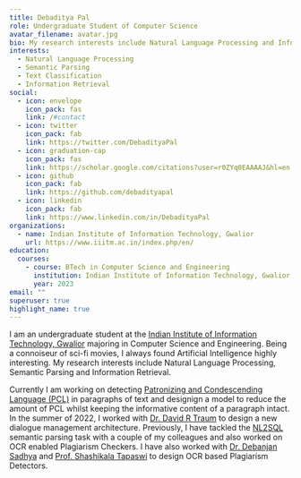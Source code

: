 ```yaml
---
title: Debaditya Pal
role: Undergraduate Student of Computer Science
avatar_filename: avatar.jpg
bio: My research interests include Natural Language Processing and Information Retrieval
interests:
  - Natural Language Processing
  - Semantic Parsing
  - Text Classification
  - Information Retrieval
social:
  - icon: envelope
    icon_pack: fas
    link: /#contact
  - icon: twitter
    icon_pack: fab
    link: https://twitter.com/DebadityaPal
  - icon: graduation-cap
    icon_pack: fas
    link: https://scholar.google.com/citations?user=r0ZYq0EAAAAJ&hl=en
  - icon: github
    icon_pack: fab
    link: https://github.com/debadityapal
  - icon: linkedin
    icon_pack: fab
    link: https://www.linkedin.com/in/DebadityaPal
organizations:
  - name: Indian Institute of Information Technology, Gwalior
    url: https://www.iiitm.ac.in/index.php/en/
education:
  courses:
    - course: BTech in Computer Science and Engineering
      institution: Indian Institute of Information Technology, Gwalior
      year: 2023
email: ""
superuser: true
highlight_name: true
---
```


I am an undergraduate student at the [Indian Institute of Information Technology, Gwalior](https://www.iiitm.ac.in/index.php/en/) majoring in Computer Science and Engineering. Being a connoiseur of sci-fi movies, I always found Artificial Intelligence highly interesting. My research interests include Natural Language Processing, Semantic Parsing and Information Retrieval.

Currently I am working on detecting [Patronizing and Condescending Language (PCL)](https://sites.google.com/view/pcl-detection-semeval2022/) in paragraphs of text and designign a model to reduce the amount of PCL whilst keeping the informative content of a paragraph intact. In the summer of 2022, I worked with [Dr. David R Traum](https://viterbi.usc.edu/directory/faculty/Traum/David) to design a new dialogue management architecture. Previously, I have tackled the [NL2SQL](https://ieeexplore.ieee.org/document/9417888) semantic parsing task with a couple of my colleagues and also worked on OCR enabled Plagiarism Checkers. I have also worked with [Dr. Debanjan Sadhya](https://www.iiitm.ac.in/index.php/en/component/splms/teacher/Dr.Devanjan) and [Prof. Shashikala Tapaswi](https://www.iiitm.ac.in/index.php/en/component/splms/teacher/Prof.Shashikala) to design OCR based Plagiarism Detectors.
